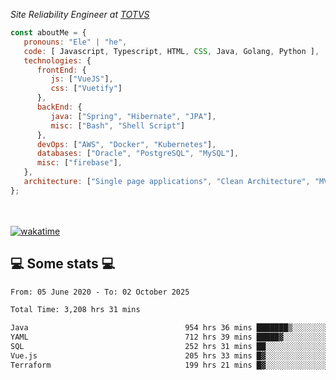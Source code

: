<p><em>Site Reliability Engineer at <a href="https://www.totvs.com/">TOTVS</a></br>
</em></p>


```javascript
const aboutMe = {
   pronouns: "Ele" | "he",
   code: [ Javascript, Typescript, HTML, CSS, Java, Golang, Python ],
   technologies: {
      frontEnd: {
         js: ["VueJS"],
         css: ["Vuetify"]
      },
      backEnd: {
         java: ["Spring", "Hibernate", "JPA"],
         misc: ["Bash", "Shell Script"]
      },
      devOps: ["AWS", "Docker", "Kubernetes"],
      databases: ["Oracle", "PostgreSQL", "MySQL"],
      misc: ["firebase"],
   },
   architecture: ["Single page applications", "Clean Architecture", "MVC", "Microservices"],
};
```
</br></br>
[![wakatime](https://wakatime.com/badge/user/a3a8ed06-d304-4d6b-bc86-4adc418cdea7.svg)](https://wakatime.com/@a3a8ed06-d304-4d6b-bc86-4adc418cdea7)
<h2>💻 Some stats 💻</h2>

<!--START_SECTION:waka-->

```txt
From: 05 June 2020 - To: 02 October 2025

Total Time: 3,208 hrs 31 mins

Java                                   954 hrs 36 mins ███████▒░░░░░░░░░░░░░░░░░   29.75 %
YAML                                   712 hrs 39 mins █████▓░░░░░░░░░░░░░░░░░░░   22.21 %
SQL                                    252 hrs 31 mins ██░░░░░░░░░░░░░░░░░░░░░░░   07.87 %
Vue.js                                 205 hrs 33 mins █▓░░░░░░░░░░░░░░░░░░░░░░░   06.41 %
Terraform                              199 hrs 21 mins █▓░░░░░░░░░░░░░░░░░░░░░░░   06.21 %
```

<!--END_SECTION:waka-->
